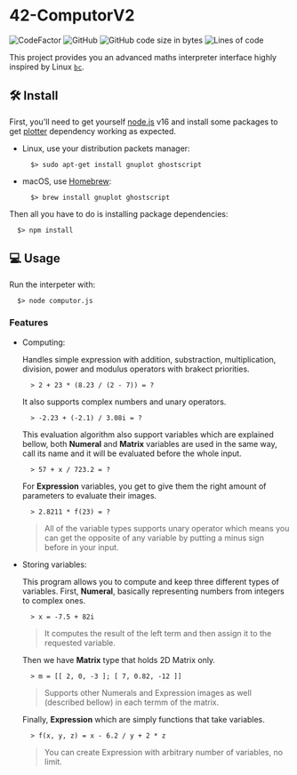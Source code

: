 # 42-ComputorV2

![CodeFactor](https://www.codefactor.io/repository/github/kibotrel/42-computorv2/badge)
![GitHub](https://img.shields.io/github/license/kibotrel/42-ComputorV2?color=blue)
![GitHub code size in bytes](https://img.shields.io/github/languages/code-size/kibotrel/42-ComputorV2?label=size)
![Lines of code](https://img.shields.io/tokei/lines/github/kibotrel/42-ComputorV2?label=code%20lines)

This project provides you an advanced maths interpreter interface highly inspired by Linux [`bc`](https://linux.die.net/man/1/bc).

## :hammer_and_wrench: Install

First, you'll need to get yourself [node.js](https://nodejs.org/en/download/) v16 and install some packages to get [plotter](https://www.npmjs.com/package/plotter) dependency working as expected.

- Linux, use your distribution packets manager:

  ```shell
    $> sudo apt-get install gnuplot ghostscript
  ```

- macOS, use [Homebrew](https://brew.sh/):

  ```shell
    $> brew install gnuplot ghostscript
  ```

Then all you have to do is installing package dependencies:

```shell
  $> npm install
```

## :computer: Usage

Run the interpeter with:

```shell
  $> node computor.js
```

### Features

- Computing:

  Handles simple expression with addition, substraction, multiplication, division, power and modulus operators with brakect priorities.

  ```
    > 2 + 23 * (8.23 / (2 - 7)) = ?
  ```

  It also supports complex numbers and unary operators.

  ```
    > -2.23 + (-2.1) / 3.08i = ?
  ```

  This evaluation algorithm also support variables which are explained bellow, both **Numeral** and **Matrix** variables are used in the same way, call its name and it will be evaluated before the whole input.

  ```
    > 57 + x / 723.2 = ?
  ```

  For **Expression** variables, you get to give them the right amount of parameters to evaluate their images.

  ```
    > 2.8211 * f(23) = ?
  ```

  > All of the variable types supports unary operator which means you can get the opposite of any variable by putting a minus sign before in your input.

- Storing variables:

  This program allows you to compute and keep three different types of variables. First, **Numeral**, basically representing numbers from integers to complex ones.

  ```
    > x = -7.5 + 82i
  ```

  > It computes the result of the left term and then assign it to the requested variable.

  Then we have **Matrix** type that holds 2D Matrix only.

  ```
    > m = [[ 2, 0, -3 ]; [ 7, 0.82, -12 ]]
  ```

  > Supports other Numerals and Expression images as well (described bellow) in each termm of the matrix.

  Finally, **Expression** which are simply functions that take variables.

  ```
    > f(x, y, z) = x - 6.2 / y + 2 * z
  ```

  > You can create Expression with arbitrary number of variables, no limit.
